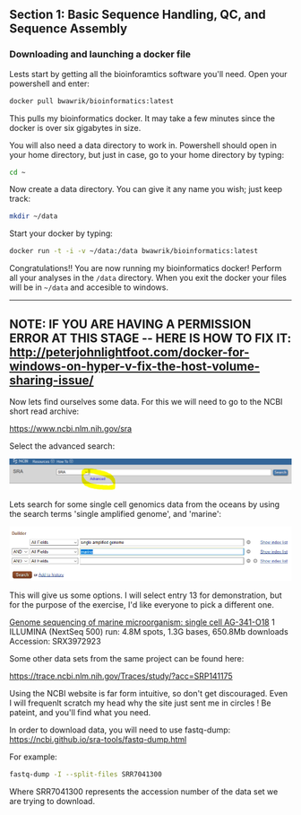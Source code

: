## Section 1: Basic Sequence Handling, QC, and Sequence Assembly

### Downloading and launching a docker file

Lests start by getting all the bioinforamtics software you'll need.  Open your powershell and enter:

```sh
docker pull bwawrik/bioinformatics:latest
```

This pulls my bioinformatics docker.  It may take a few minutes since the docker is over six gigabytes in size.

You will also need a data directory to work in.  Powershell should open in your home directory, but just in case, go to your home directory by typing:

```sh
cd ~
```

Now create a data directory.  You can give it any name you wish; just keep track:

```sh
mkdir ~/data
```

Start your docker by typing:

```sh
docker run -t -i -v ~/data:/data bwawrik/bioinformatics:latest
```

Congratulations!! You are now running my bioinformatics docker! Perform all your analyses in the `/data` directory. When you exit the docker your files will be in `~/data` and accesible to windows.

---
NOTE: IF YOU ARE HAVING A PERMISSION ERROR AT THIS STAGE -- HERE IS HOW TO FIX IT:
http://peterjohnlightfoot.com/docker-for-windows-on-hyper-v-fix-the-host-volume-sharing-issue/
---

Now lets find ourselves some data.  For this we will need to go to the NCBI short read archive:

https://www.ncbi.nlm.nih.gov/sra

Select the advanced search:

![SRA search](https://github.com/OUGenomics/Bioinformatics-ARET-July2018/blob/master/images/sra_advanced_search_Step_1.PNG)

Lets search for some single cell genomics data from the oceans by using the search terms 'single amplified genome', and 'marine':

![search advanced](https://github.com/OUGenomics/Bioinformatics-ARET-July2018/blob/master/images/sra_search_step_2.PNG)

This will give us some options.  I will select entry 13 for demonstration, but for the purpose of the exercise, I'd like everyone to pick a different one.

[Genome sequencing of marine microorganism: single cell AG-341-O18](https://www.ncbi.nlm.nih.gov/sra/SRX3972923[accn])
1 ILLUMINA (NextSeq 500) run: 4.8M spots, 1.3G bases, 650.8Mb downloads
Accession: SRX3972923

Some other data sets from the same project can be found here:

https://trace.ncbi.nlm.nih.gov/Traces/study/?acc=SRP141175

Using the NCBI website is far form intuitive, so don't get discouraged.  Even I will frequenlt scratch my head why the site just sent me in circles ! Be pateint, and you'll find what you need.

In order to download data, you will need to use fastq-dump:
https://ncbi.github.io/sra-tools/fastq-dump.html

For example:

```sh
fastq-dump -I --split-files SRR7041300
```
Where SRR7041300 represents the accession number of the data set we are trying to download.

![]()
